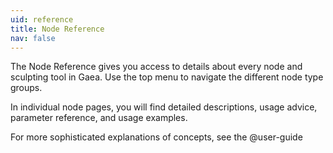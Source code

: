 ```yaml
---
uid: reference
title: Node Reference
nav: false
---
```


The Node Reference gives you access to details about every node and sculpting tool in Gaea. Use the top menu to navigate the different node type groups.

In individual node pages, you will find detailed descriptions, usage advice, parameter reference, and usage examples.

For more sophisticated explanations of concepts, see the @user-guide